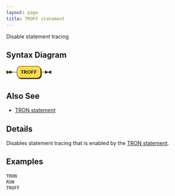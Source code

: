 ```yaml
---
layout: page
title: TROFF statement
---
```


Disable statement tracing


## Syntax Diagram

![Syntax diagram](/diagram/TROFF-statement.png)


## Also See

- [TRON statement](/reference/tron)


## Details

Disables statement tracing that is enabled by the [TRON statement](/reference/tron).


## Examples

    TRON
    RUN
    TROFF

